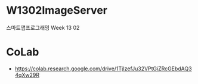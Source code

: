 # W1302ImageServer
스마트앱프로그래밍 Week 13 02

# CoLab
- https://colab.research.google.com/drive/1TjIzefJu32VPtGiZRcGEbdAQ34qXw29R
